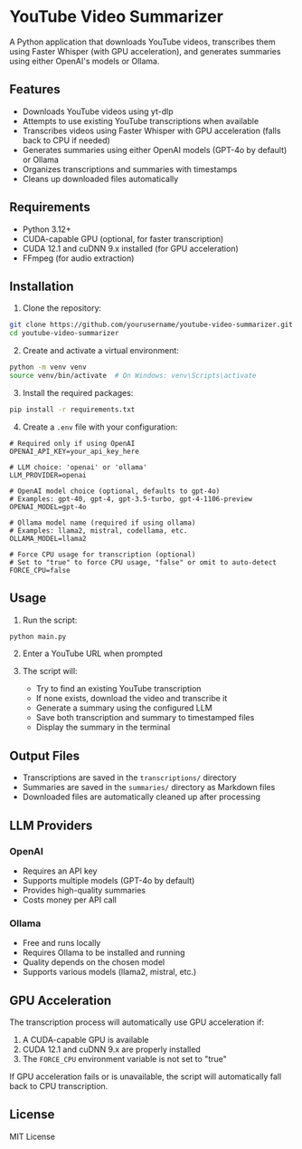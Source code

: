 # YouTube Video Summarizer

A Python application that downloads YouTube videos, transcribes them using Faster Whisper (with GPU acceleration), and generates summaries using either OpenAI's models or Ollama.

## Features

- Downloads YouTube videos using yt-dlp
- Attempts to use existing YouTube transcriptions when available
- Transcribes videos using Faster Whisper with GPU acceleration (falls back to CPU if needed)
- Generates summaries using either OpenAI models (GPT-4o by default) or Ollama
- Organizes transcriptions and summaries with timestamps
- Cleans up downloaded files automatically

## Requirements

- Python 3.12+
- CUDA-capable GPU (optional, for faster transcription)
- CUDA 12.1 and cuDNN 9.x installed (for GPU acceleration)
- FFmpeg (for audio extraction)

## Installation

1. Clone the repository:
```bash
git clone https://github.com/yourusername/youtube-video-summarizer.git
cd youtube-video-summarizer
```

2. Create and activate a virtual environment:
```bash
python -m venv venv
source venv/bin/activate  # On Windows: venv\Scripts\activate
```

3. Install the required packages:
```bash
pip install -r requirements.txt
```

4. Create a `.env` file with your configuration:
```env
# Required only if using OpenAI
OPENAI_API_KEY=your_api_key_here

# LLM choice: 'openai' or 'ollama'
LLM_PROVIDER=openai

# OpenAI model choice (optional, defaults to gpt-4o)
# Examples: gpt-40, gpt-4, gpt-3.5-turbo, gpt-4-1106-preview
OPENAI_MODEL=gpt-4o

# Ollama model name (required if using ollama)
# Examples: llama2, mistral, codellama, etc.
OLLAMA_MODEL=llama2

# Force CPU usage for transcription (optional)
# Set to "true" to force CPU usage, "false" or omit to auto-detect
FORCE_CPU=false
```

## Usage

1. Run the script:
```bash
python main.py
```

2. Enter a YouTube URL when prompted

3. The script will:
   - Try to find an existing YouTube transcription
   - If none exists, download the video and transcribe it
   - Generate a summary using the configured LLM
   - Save both transcription and summary to timestamped files
   - Display the summary in the terminal

## Output Files

- Transcriptions are saved in the `transcriptions/` directory
- Summaries are saved in the `summaries/` directory as Markdown files
- Downloaded files are automatically cleaned up after processing

## LLM Providers

### OpenAI
- Requires an API key
- Supports multiple models (GPT-4o by default)
- Provides high-quality summaries
- Costs money per API call

### Ollama
- Free and runs locally
- Requires Ollama to be installed and running
- Quality depends on the chosen model
- Supports various models (llama2, mistral, etc.)

## GPU Acceleration

The transcription process will automatically use GPU acceleration if:
1. A CUDA-capable GPU is available
2. CUDA 12.1 and cuDNN 9.x are properly installed
3. The `FORCE_CPU` environment variable is not set to "true"

If GPU acceleration fails or is unavailable, the script will automatically fall back to CPU transcription.

## License

MIT License
